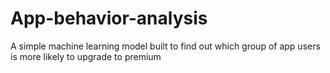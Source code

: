 # App-behavior-analysis
 A simple machine learning model built to find out which group of app users is more likely to upgrade to premium
